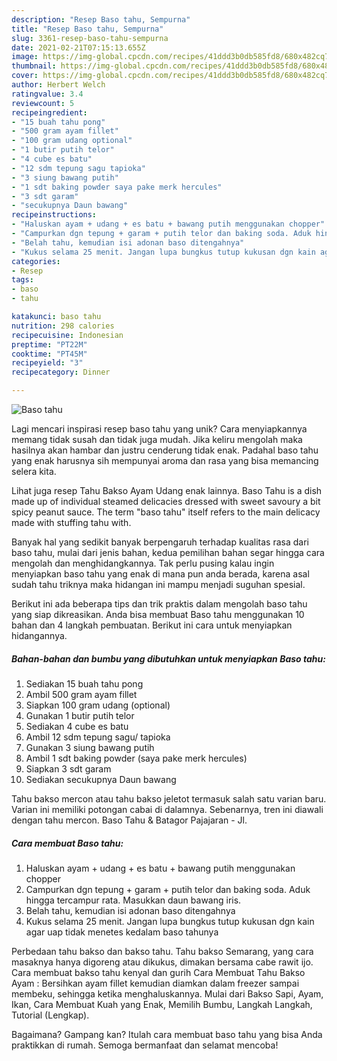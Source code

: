```yaml
---
description: "Resep Baso tahu, Sempurna"
title: "Resep Baso tahu, Sempurna"
slug: 3361-resep-baso-tahu-sempurna
date: 2021-02-21T07:15:13.655Z
image: https://img-global.cpcdn.com/recipes/41ddd3b0db585fd8/680x482cq70/baso-tahu-foto-resep-utama.jpg
thumbnail: https://img-global.cpcdn.com/recipes/41ddd3b0db585fd8/680x482cq70/baso-tahu-foto-resep-utama.jpg
cover: https://img-global.cpcdn.com/recipes/41ddd3b0db585fd8/680x482cq70/baso-tahu-foto-resep-utama.jpg
author: Herbert Welch
ratingvalue: 3.4
reviewcount: 5
recipeingredient:
- "15 buah tahu pong"
- "500 gram ayam fillet"
- "100 gram udang optional"
- "1 butir putih telor"
- "4 cube es batu"
- "12 sdm tepung sagu tapioka"
- "3 siung bawang putih"
- "1 sdt baking powder saya pake merk hercules"
- "3 sdt garam"
- "secukupnya Daun bawang"
recipeinstructions:
- "Haluskan ayam + udang + es batu + bawang putih menggunakan chopper"
- "Campurkan dgn tepung + garam + putih telor dan baking soda. Aduk hingga tercampur rata. Masukkan daun bawang iris."
- "Belah tahu, kemudian isi adonan baso ditengahnya"
- "Kukus selama 25 menit. Jangan lupa bungkus tutup kukusan dgn kain agar uap tidak menetes kedalam baso tahunya"
categories:
- Resep
tags:
- baso
- tahu

katakunci: baso tahu 
nutrition: 298 calories
recipecuisine: Indonesian
preptime: "PT22M"
cooktime: "PT45M"
recipeyield: "3"
recipecategory: Dinner

---
```



![Baso tahu](https://img-global.cpcdn.com/recipes/41ddd3b0db585fd8/680x482cq70/baso-tahu-foto-resep-utama.jpg)

Lagi mencari inspirasi resep baso tahu yang unik? Cara menyiapkannya memang tidak susah dan tidak juga mudah. Jika keliru mengolah maka hasilnya akan hambar dan justru cenderung tidak enak. Padahal baso tahu yang enak harusnya sih mempunyai aroma dan rasa yang bisa memancing selera kita.

Lihat juga resep Tahu Bakso Ayam Udang enak lainnya. Baso Tahu is a dish made up of individual steamed delicacies dressed with sweet savoury a bit spicy peanut sauce. The term &#34;baso tahu&#34; itself refers to the main delicacy made with stuffing tahu with.

Banyak hal yang sedikit banyak berpengaruh terhadap kualitas rasa dari baso tahu, mulai dari jenis bahan, kedua pemilihan bahan segar hingga cara mengolah dan menghidangkannya. Tak perlu pusing kalau ingin menyiapkan baso tahu yang enak di mana pun anda berada, karena asal sudah tahu triknya maka hidangan ini mampu menjadi suguhan spesial.


Berikut ini ada beberapa tips dan trik praktis dalam mengolah baso tahu yang siap dikreasikan. Anda bisa membuat Baso tahu menggunakan 10 bahan dan 4 langkah pembuatan. Berikut ini cara untuk menyiapkan hidangannya.

<!--inarticleads1-->

##### Bahan-bahan dan bumbu yang dibutuhkan untuk menyiapkan Baso tahu:

1. Sediakan 15 buah tahu pong
1. Ambil 500 gram ayam fillet
1. Siapkan 100 gram udang (optional)
1. Gunakan 1 butir putih telor
1. Sediakan 4 cube es batu
1. Ambil 12 sdm tepung sagu/ tapioka
1. Gunakan 3 siung bawang putih
1. Ambil 1 sdt baking powder (saya pake merk hercules)
1. Siapkan 3 sdt garam
1. Sediakan secukupnya Daun bawang


Tahu bakso mercon atau tahu bakso jeletot termasuk salah satu varian baru. Varian ini memiliki potongan cabai di dalamnya. Sebenarnya, tren ini diawali dengan tahu mercon. Baso Tahu &amp; Batagor Pajajaran - Jl. 

<!--inarticleads2-->

##### Cara membuat Baso tahu:

1. Haluskan ayam + udang + es batu + bawang putih menggunakan chopper
1. Campurkan dgn tepung + garam + putih telor dan baking soda. Aduk hingga tercampur rata. Masukkan daun bawang iris.
1. Belah tahu, kemudian isi adonan baso ditengahnya
1. Kukus selama 25 menit. Jangan lupa bungkus tutup kukusan dgn kain agar uap tidak menetes kedalam baso tahunya


Perbedaan tahu bakso dan bakso tahu. Tahu bakso Semarang, yang cara masaknya hanya digoreng atau dikukus, dimakan bersama cabe rawit ijo. Cara membuat bakso tahu kenyal dan gurih Cara Membuat Tahu Bakso Ayam : Bersihkan ayam fillet kemudian diamkan dalam freezer sampai membeku, sehingga ketika menghaluskannya. Mulai dari Bakso Sapi, Ayam, Ikan, Cara Membuat Kuah yang Enak, Memilih Bumbu, Langkah Langkah, Tutorial (Lengkap). 

Bagaimana? Gampang kan? Itulah cara membuat baso tahu yang bisa Anda praktikkan di rumah. Semoga bermanfaat dan selamat mencoba!
